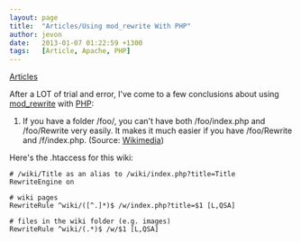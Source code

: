 ```yaml
---
layout: page
title:  "Articles/Using mod_rewrite With PHP"
author: jevon
date:   2013-01-07 01:22:59 +1300
tags:   [Article, Apache, PHP]
---
```


[Articles](articles.md)

After a LOT of trial and error, I've come to a few conclusions about using <a href="http://httpd.apache.org/docs-2.0/mod/mod_rewrite.html">mod_rewrite</a> with [PHP](php.md):

1. If you have a folder /foo/, you can't have both /foo/index.php and /foo/Rewrite very easily. It makes it much easier if you have /foo/Rewrite and /f/index.php. (Source: <a href="http://meta.wikimedia.org/wiki/Rewrite_Rules">Wikimedia</a>)

Here's the .htaccess for this wiki:
```
# /wiki/Title as an alias to /wiki/index.php?title=Title
RewriteEngine on

# wiki pages
RewriteRule ^wiki/([^.]*)$ /w/index.php?title=$1 [L,QSA]

# files in the wiki folder (e.g. images)
RewriteRule ^wiki/(.*)$ /w/$1 [L,QSA]
```

